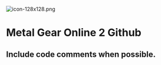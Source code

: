 ![icon-128x128.png](https://github.com/cipherxof/mgo2pc-frontend/blob/main/public/icons/icon-128x128.png)

# Metal Gear Online 2 Github

## Include code comments when possible.



